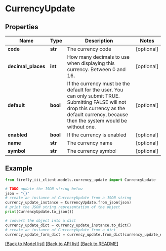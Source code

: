 # CurrencyUpdate


## Properties

Name | Type | Description | Notes
------------ | ------------- | ------------- | -------------
**code** | **str** | The currency code | [optional] 
**decimal_places** | **int** | How many decimals to use when displaying this currency. Between 0 and 16. | [optional] 
**default** | **bool** | If the currency must be the default for the user. You can only submit TRUE. Submitting FALSE will not drop this currency as the default currency, because then the system would be without one. | [optional] 
**enabled** | **bool** | If the currency is enabled | [optional] 
**name** | **str** | The currency name | [optional] 
**symbol** | **str** | The currency symbol | [optional] 

## Example

```python
from firefly_iii_client.models.currency_update import CurrencyUpdate

# TODO update the JSON string below
json = "{}"
# create an instance of CurrencyUpdate from a JSON string
currency_update_instance = CurrencyUpdate.from_json(json)
# print the JSON string representation of the object
print(CurrencyUpdate.to_json())

# convert the object into a dict
currency_update_dict = currency_update_instance.to_dict()
# create an instance of CurrencyUpdate from a dict
currency_update_form_dict = currency_update.from_dict(currency_update_dict)
```
[[Back to Model list]](../README.md#documentation-for-models) [[Back to API list]](../README.md#documentation-for-api-endpoints) [[Back to README]](../README.md)


